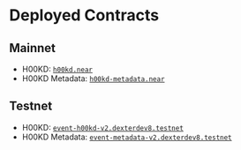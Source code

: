 # Deployed Contracts

<!-- Necessary comment to make work below header tag -->

## Mainnet

- H00KD: [`h00kd.near`](https://explorer.near.org/accounts/h00kd.near)
- H00KD Metadata: [`h00kd-metadata.near`](https://explorer.near.org/accounts/h00kd-metadata.near)

## Testnet

- H00KD: [`event-h00kd-v2.dexterdev8.testnet`](https://explorer.testnet.near.org/accounts/event-h00kd-v2.dexterdev8.testnet)
- H00KD Metadata: [`event-metadata-v2.dexterdev8.testnet`](https://explorer.testnet.near.org/accounts/event-metadata-v2.dexterdev8.testnet)
